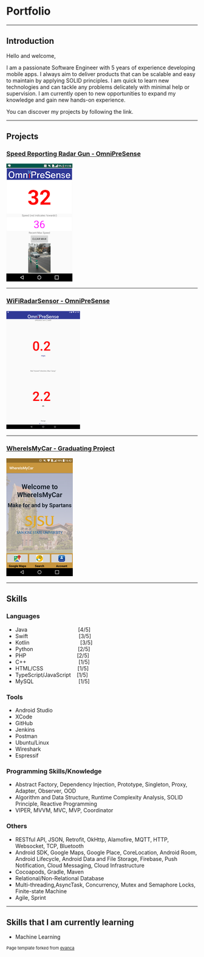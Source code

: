 # Portfolio

---

## Introduction
Hello and welcome,

I am a passionate Software Engineer with 5 years of experience developing mobile apps. I always aim to deliver products that can be scalable and easy to maintain by applying SOLID principles. I am quick to learn new technologies and can tackle any problems delicately with minimal help or supervision. I am currently open to new opportunities to expand my knowledge and gain new hands-on experience.

You can discover my projects by following the link.

---

## Projects

### [Speed Reporting Radar Gun - OmniPreSense](/OmniPreSenseRadarApp)
[<img src="images/SpeedReportingRadarGun/MainScreen.png?raw=true"/>](/OmniPreSenseRadarApp)

---

### [WiFiRadarSensor - OmniPreSense](/OmniPreSenseOpsTerminal)
[<img src="images/OpsTerminal/MainScreenPreview.png?raw=true"/>](/OmniPreSenseOpsTerminal)

---

### [WhereIsMyCar - Graduating Project](/WhereIsMyCar)
[<img src="images/WhereIsMyCar/MainScreen.png?raw=true"/>](/WhereIsMyCar)

---

## Skills

### Languages

- Java &nbsp;&nbsp;&nbsp;&nbsp;&nbsp;&nbsp;&nbsp;&nbsp;&nbsp;&nbsp;&nbsp;&nbsp;&nbsp;&nbsp;&nbsp;&nbsp;&nbsp;&nbsp;&nbsp;&nbsp;&nbsp;&nbsp;&nbsp;&nbsp;&nbsp;&nbsp;&nbsp;&nbsp;&nbsp;&nbsp;&nbsp;&nbsp; [4/5]
- Swift &nbsp;&nbsp;&nbsp;&nbsp;&nbsp;&nbsp;&nbsp;&nbsp;&nbsp;&nbsp;&nbsp;&nbsp;&nbsp;&nbsp;&nbsp;&nbsp;&nbsp;&nbsp;&nbsp;&nbsp;&nbsp;&nbsp;&nbsp;&nbsp;&nbsp;&nbsp;&nbsp;&nbsp;&nbsp;&nbsp;&nbsp;&nbsp; [3/5]
- Kotlin &nbsp;&nbsp;&nbsp;&nbsp;&nbsp;&nbsp;&nbsp;&nbsp;&nbsp;&nbsp;&nbsp;&nbsp;&nbsp;&nbsp;&nbsp;&nbsp;&nbsp;&nbsp;&nbsp;&nbsp;&nbsp;&nbsp;&nbsp;&nbsp;&nbsp;&nbsp;&nbsp;&nbsp;&nbsp;&nbsp;&nbsp;&nbsp; [3/5]
- Python &nbsp;&nbsp;&nbsp;&nbsp;&nbsp;&nbsp;&nbsp;&nbsp;&nbsp;&nbsp;&nbsp;&nbsp;&nbsp;&nbsp;&nbsp;&nbsp;&nbsp;&nbsp;&nbsp;&nbsp;&nbsp;&nbsp;&nbsp;&nbsp;&nbsp;&nbsp;&nbsp;&nbsp; [2/5]
- PHP &nbsp;&nbsp;&nbsp;&nbsp;&nbsp;&nbsp;&nbsp;&nbsp;&nbsp;&nbsp;&nbsp;&nbsp;&nbsp;&nbsp;&nbsp;&nbsp;&nbsp;&nbsp;&nbsp;&nbsp;&nbsp;&nbsp;&nbsp;&nbsp;&nbsp;&nbsp;&nbsp;&nbsp;&nbsp;&nbsp;&nbsp;&nbsp; [2/5]
- C++ &nbsp;&nbsp;&nbsp;&nbsp;&nbsp;&nbsp;&nbsp;&nbsp;&nbsp;&nbsp;&nbsp;&nbsp;&nbsp;&nbsp;&nbsp;&nbsp;&nbsp;&nbsp;&nbsp;&nbsp;&nbsp;&nbsp;&nbsp;&nbsp;&nbsp;&nbsp;&nbsp;&nbsp;&nbsp;&nbsp;&nbsp;&nbsp;&nbsp; [1/5]
- HTML/CSS &nbsp;&nbsp;&nbsp;&nbsp;&nbsp;&nbsp;&nbsp;&nbsp;&nbsp;&nbsp;&nbsp;&nbsp;&nbsp;&nbsp;&nbsp;&nbsp;&nbsp;&nbsp;&nbsp;&nbsp;&nbsp; [1/5]
- TypeScript/JavaScript &nbsp;&nbsp; [1/5]
- MySQL &nbsp;&nbsp;&nbsp;&nbsp;&nbsp;&nbsp;&nbsp;&nbsp;&nbsp;&nbsp;&nbsp;&nbsp;&nbsp;&nbsp;&nbsp;&nbsp;&nbsp;&nbsp;&nbsp;&nbsp;&nbsp;&nbsp;&nbsp;&nbsp;&nbsp;&nbsp;&nbsp;&nbsp; [1/5]

### Tools
- Android Studio
- XCode
- GitHub
- Jenkins
- Postman
- Ubuntu/Linux
- Wireshark  
- Espressif

### Programming Skills/Knowledge
- Abstract Factory, Dependency Injection, Prototype, Singleton, Proxy, Adapter, Observer, OOD
- Algorithm and Data Structure, Runtime Complexity Analysis, SOLID Principle, Reactive Programming
- VIPER, MVVM, MVC, MVP, Coordinator

### Others
- RESTful API, JSON, Retrofit, OkHttp, Alamofire, MQTT, HTTP, Websocket, TCP, Bluetooth
- Android SDK, Google Maps, Google Place, CoreLocation, Android Room, Android Lifecycle, Android Data and File Storage, Firebase, Push Notification, Cloud Messaging, Cloud Infrastructure
- Cocoapods, Gradle, Maven
- Relational/Non-Relational Database
- Multi-threading,AsyncTask, Concurrency, Mutex and Semaphore Locks, Finite-state Machine
- Agile, Sprint

---

## Skills that I am currently learning
- Machine Learning

<p style="font-size:11px">Page template forked from <a href="https://github.com/evanca/quick-portfolio">evanca</a></p>
<!-- Remove above link if you don't want to attibute -->
